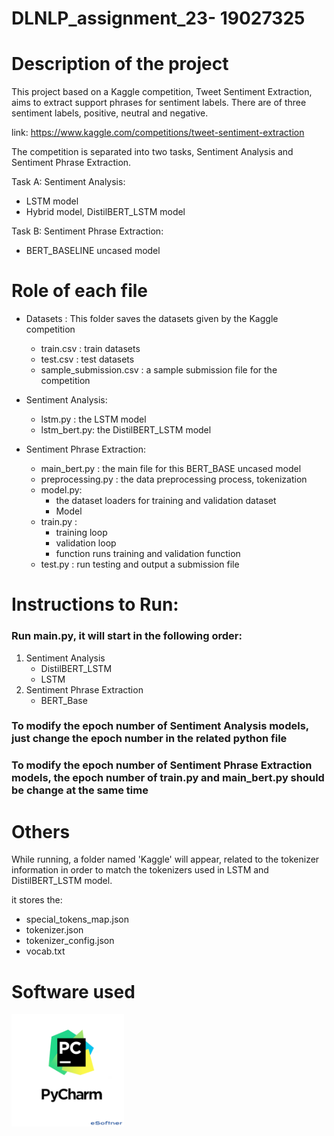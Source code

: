 # DLNLP_assignment_23- 19027325

# Description of the project
This project based on a Kaggle competition, Tweet Sentiment Extraction, aims to extract support phrases for sentiment 
labels. There are of three sentiment labels, positive, neutral and negative.

link: https://www.kaggle.com/competitions/tweet-sentiment-extraction

The competition is separated into two tasks, Sentiment Analysis and Sentiment Phrase Extraction.

Task A: Sentiment Analysis: 

  - LSTM model 
  - Hybrid model, DistilBERT_LSTM model

Task B: Sentiment Phrase Extraction:

  - BERT_BASELINE uncased model

# Role of each file

  - Datasets : This folder saves the datasets given by the Kaggle competition
    - train.csv : train datasets
    - test.csv : test datasets
    - sample_submission.csv : a sample submission file for the competition


  - Sentiment Analysis:
    - lstm.py : the LSTM model
    - lstm_bert.py: the DistilBERT_LSTM model

  - Sentiment Phrase Extraction:
    - main_bert.py : the main file for this BERT_BASE uncased model
    - preprocessing.py : the data preprocessing process, tokenization
    - model.py: 
      - the dataset loaders for training and validation dataset
      - Model
    - train.py :
      - training loop
      - validation loop
      - function runs training and validation function
    - test.py : run testing and output a submission file

# Instructions to Run:
### Run main.py, it will start in the following order:
1. Sentiment Analysis
    - DistilBERT_LSTM
    - LSTM
2. Sentiment Phrase Extraction
    - BERT_Base
### To modify the epoch number of Sentiment Analysis models, just change the epoch number in the related python file
### To modify the epoch number of Sentiment Phrase Extraction models, the epoch number of train.py and main_bert.py should be change at the same time




# Others
While running, a folder named 'Kaggle' will appear, related to the tokenizer information in order to match the tokenizers
used in LSTM and DistilBERT_LSTM model.

it stores the:
- special_tokens_map.json
- tokenizer.json
- tokenizer_config.json
- vocab.txt

# Software used
<img src="https://github.com/mujiexu2/DLNLP_assignment_23/blob/main/pycharm.png" width="180" height="180">
